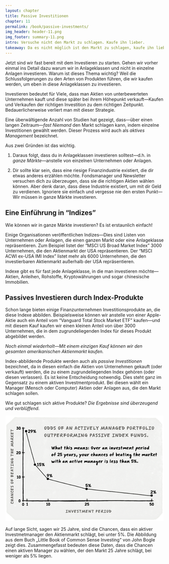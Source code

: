```yaml
---
layout: chapter
title: Passive Investitionen
chapter: 11
permalink: /book/passive-investments/
img_header: header-11.png
img_footer: summary-11.png
intro: Versuche nicht den Markt zu schlagen. Kaufe ihn lieber.
takeaway: Da es nicht möglich ist den Markt zu schlagen, kaufe ihn lieber. Kaufe passive Index-abbildende Anlagen.
---
```


Jetzt sind wir fast bereit mit dem Investieren zu starten. Gehen wir vorher einmal ins Detail dazu warum wir in Anlageklassen und nicht in einzelne Anlagen investieren. Warum ist dieses Thema wichtig? Weil die Schlussfolgerungen zu den Arten von Produkten führen, die wir kaufen werden, um eben in diese Anlageklassen zu investieren.

Investieren bedeutet für Viele, dass man Aktien von unterbewerteten Unternehmen kauft und diese später bei ihrem Höhepunkt verkauft—Kaufen und Verkaufen der richtigen Investition zu dem richtigen Zeitpunkt. Bedauerlicherweise verliert man mit dieser Strategie.

Eine überwältigende Anzahl von Studien hat gezeigt, dass—über einen langen Zeitraum—*fast Niemand* den Markt schlagen kann, indem einzelne Investitionen gewählt werden. Dieser Prozess wird auch als *aktives Management* bezeichnet.

Aus zwei Gründen ist das wichtig.

1. Daraus folgt, dass du in Anlageklassen investieren solltest—d.h. in *ganze Märkte*—anstelle von einzelnen Unternehmen oder Anlagen.

2. Dir sollte klar sein, dass eine riesige Finanzindustrie existiert, die dir etwas anderes erzählen möchte. Fondsmanager und Newsletter versuchen dich zu überzeugen, dass sie die richtigen Aktien wählen können. Aber denk daran, dass diese Industrie existiert, um mit dir Geld zu verdienen. Ignoriere sie einfach und vergesse nie den ersten Punkt—Wir müssen in ganze Märkte investieren.

## Eine Einführung in “Indizes”

Wie können wir in ganze Märkte investieren? Es ist erstaunlich einfach!

Einige Organisationen veröffentlichen Indizes—Dies sind Listen von Unternehmen oder Anlagen, die einen ganzen Markt oder eine Anlageklasse repräsentieren. Zum Beispiel listet der “MSCI US Broad Market Index” 3000 Unternehmen, die den Aktienmarkt der USA repräsentieren. Der “MSCI ACWI ex-USA IMI Index” listet mehr als 6000 Unternehmen, die den investierbaren Aktienmarkt außerhalb der USA repräsentieren.

Indexe gibt es für fast jede Anlageklasse, in die man investieren möchte—Aktien, Anleihen, Rohstoffe, Kryptowährungen und sogar chinesische Immobilien.

## Passives Investieren durch Index-Produkte

Schon lange bieten einige Finanzunternehmen Investitionsprodukte an, die diese Indexe abbilden. Beispielsweise können wir anstelle von einer Apple-Aktie auch ein Anteil vom “Vanguard Total Stock Market ETF” kaufen—und mit diesem Kauf kaufen wir einen kleinen Anteil von über 3000 Unternehmen, die in dem zugrundeliegenden Index für dieses Produkt abgebildet werden. 

*Noch einmal wiederholt—Mit einem einzigen Kauf können wir den gesamten amerikanischen Aktienmarkt kaufen.*

Index-abbildende Produkte werden auch als *passive Investitionen* bezeichnet, da in diesen einfach die Aktien von Unternehmen gekauft (oder verkauft) werden, die zu einem zugrundeliegenden Index gehören (oder diesen verlassen). Es ist keine Entscheidung notwendig. Dies steht ganz im Gegensatz zu einem aktiven Investmentprodukt. Bei diesen wählt ein Manager (Mensch oder Computer) Aktien oder Anlagen aus, die den Markt schlagen sollen.

Wie gut schlagen sich aktive Produkte? *Die Ergebnisse sind überzeugend und verblüffend.*

![](/assets/img/chart-11.png)

Auf lange Sicht, sagen wir 25 Jahre, sind die Chancen, dass ein aktiver Investmetmanager den Aktienmarkt schlägt, bei unter 5%. Die Abbildung aus dem Buch „Little Book of Common Sense Investing“ von John Bogle zeigt dies. Zusammengefasst bedeuten diese Daten, dass die Chancen einen aktiven Manager zu wählen, der den Markt 25 Jahre schlägt, bei weniger als 5% liegen.
